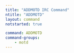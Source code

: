 ```yaml
---
title: "ADDMOTD IRC Command"
ntitle: "ADDMOTD"
layout: command
notstarted: true

command: ADDMOTD
command-groups:
    - motd
---
```

